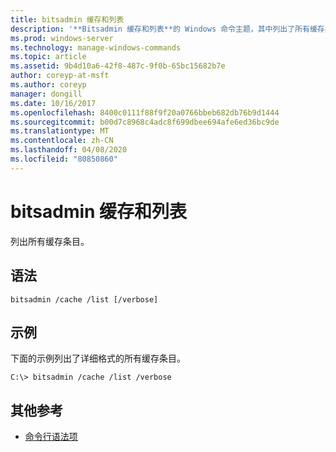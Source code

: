 ```yaml
---
title: bitsadmin 缓存和列表
description: '**Bitsadmin 缓存和列表**的 Windows 命令主题，其中列出了所有缓存条目。'
ms.prod: windows-server
ms.technology: manage-windows-commands
ms.topic: article
ms.assetid: 9b4d10a6-42f8-487c-9f0b-65bc15682b7e
author: coreyp-at-msft
ms.author: coreyp
manager: dongill
ms.date: 10/16/2017
ms.openlocfilehash: 8400c0111f88f9f20a0766bbeb682db76b9d1444
ms.sourcegitcommit: b00d7c8968c4adc8f699dbee694afe6ed36bc9de
ms.translationtype: MT
ms.contentlocale: zh-CN
ms.lasthandoff: 04/08/2020
ms.locfileid: "80850860"
---
```

# <a name="bitsadmin-cache-and-list"></a>bitsadmin 缓存和列表

列出所有缓存条目。

## <a name="syntax"></a>语法

```
bitsadmin /cache /list [/verbose]
```

## <a name="examples"></a><a name=BKMK_examples></a>示例

下面的示例列出了详细格式的所有缓存条目。

```
C:\> bitsadmin /cache /list /verbose
```

## <a name="additional-references"></a>其他参考

- [命令行语法项](command-line-syntax-key.md)